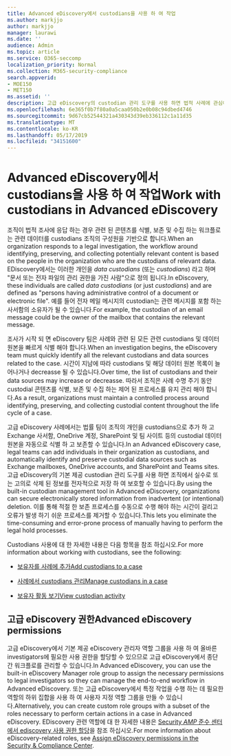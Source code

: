 ```yaml
---
title: Advanced eDiscovery에서 custodians을 사용 하 여 작업
ms.author: markjjo
author: markjjo
manager: laurawi
ms.date: ''
audience: Admin
ms.topic: article
ms.service: O365-seccomp
localization_priority: Normal
ms.collection: M365-security-compliance
search.appverid:
- MOE150
- MET150
ms.assetid: ''
description: 고급 eDiscovery의 custodian 관리 도구를 사용 하면 법적 사례에 관심이 있는 사용자와 연결 된 데이터를 식별, 보존 및 수집 하는 방법에 대 한 워크플로를 관리할 수 있습니다.
ms.openlocfilehash: 6e365f0b7f80a0a5caa050b2e0b08c94dbed4746
ms.sourcegitcommit: 9d67cb52544321a430343d39eb336112c1a11d35
ms.translationtype: MT
ms.contentlocale: ko-KR
ms.lasthandoff: 05/17/2019
ms.locfileid: "34151600"
---
```

# <a name="work-with-custodians-in-advanced-ediscovery"></a><span data-ttu-id="09fe5-103">Advanced eDiscovery에서 custodians을 사용 하 여 작업</span><span class="sxs-lookup"><span data-stu-id="09fe5-103">Work with custodians in Advanced eDiscovery</span></span>

<span data-ttu-id="09fe5-104">조직이 법적 조사에 응답 하는 경우 관련 된 콘텐츠를 식별, 보존 및 수집 하는 워크플로는 관련 데이터를 custodians 조직의 구성원을 기반으로 합니다.</span><span class="sxs-lookup"><span data-stu-id="09fe5-104">When an organization responds to a legal investigation, the workflow around identifying, preserving, and collecting potentially relevant content is based on the people in the organization who are the custodians of relevant data.</span></span> <span data-ttu-id="09fe5-105">EDiscovery에서는 이러한 개인을 *data custodians* (또는 *custodians*) 라고 하며 "문서 또는 전자 파일의 관리 권한을 가진 사람"으로 정의 됩니다.</span><span class="sxs-lookup"><span data-stu-id="09fe5-105">In eDiscovery, these individuals are called *data custodians* (or just *custodians*) and are defined as "persons having administrative control of a document or electronic file".</span></span> <span data-ttu-id="09fe5-106">예를 들어 전자 메일 메시지의 custodian는 관련 메시지를 포함 하는 사서함의 소유자가 될 수 있습니다.</span><span class="sxs-lookup"><span data-stu-id="09fe5-106">For example, the custodian of an email message could be the owner of the mailbox that contains the relevant message.</span></span>  

<span data-ttu-id="09fe5-107">조사가 시작 되 면 eDiscovery 팀은 사례와 관련 된 모든 관련 custodians 및 데이터 원본을 빠르게 식별 해야 합니다.</span><span class="sxs-lookup"><span data-stu-id="09fe5-107">When an investigation begins, the eDiscovery team must quickly identify all the relevant custodians and data sources related to the case.</span></span> <span data-ttu-id="09fe5-108">시간이 지남에 따라 custodians 및 해당 데이터 원본 목록이 늘어나거나 decreasse 될 수 있습니다.</span><span class="sxs-lookup"><span data-stu-id="09fe5-108">Over time, the list of custodians and their data sources may increase or decreasse.</span></span> <span data-ttu-id="09fe5-109">따라서 조직은 사례 수명 주기 동안 custodial 콘텐츠를 식별, 보존 및 수집 하는 제어 된 프로세스를 유지 관리 해야 합니다.</span><span class="sxs-lookup"><span data-stu-id="09fe5-109">As a result, organizations must maintain a controlled process around identifying, preserving, and collecting custodial content throughout the life cycle of a case.</span></span>

<span data-ttu-id="09fe5-110">고급 eDiscovery 사례에서는 법률 팀이 조직의 개인을 custodians으로 추가 하 고 Exchange 사서함, OneDrive 계정, SharePoint 및 팀 사이트 등의 custodial 데이터 원본을 자동으로 식별 하 고 보존할 수 있습니다.</span><span class="sxs-lookup"><span data-stu-id="09fe5-110">In an Advanced eDiscovery case, legal teams can add individuals in their organization as custodians, and automatically identify and preserve custodial data sources such as Exchange mailboxes, OneDrive accounts, and SharePoint and Teams sites.</span></span> <span data-ttu-id="09fe5-111">고급 eDiscovery의 기본 제공 custodian 관리 도구를 사용 하면 조직에서 실수로 또는 고의로 삭제 된 정보를 전자적으로 저장 하 여 보호할 수 있습니다.</span><span class="sxs-lookup"><span data-stu-id="09fe5-111">By using the built-in custodian management tool in Advanced eDiscovery, organizations can secure electronically stored information from inadvertent (or intentional) deletion.</span></span> <span data-ttu-id="09fe5-112">이를 통해 적절 한 보존 프로세스를 수동으로 수행 해야 하는 시간이 걸리고 오류가 발생 하기 쉬운 프로세스를 제거할 수 있습니다.</span><span class="sxs-lookup"><span data-stu-id="09fe5-112">This lets you eliminate the time-consuming and error-prone process of manually having to perform the legal hold processes.</span></span> 

<span data-ttu-id="09fe5-113">Custodians 사용에 대 한 자세한 내용은 다음 항목을 참조 하십시오.</span><span class="sxs-lookup"><span data-stu-id="09fe5-113">For more information about working with custodians, see the following:</span></span> 

- [<span data-ttu-id="09fe5-114">보유자를 사례에 추가</span><span class="sxs-lookup"><span data-stu-id="09fe5-114">Add custodians to a case</span></span>](add-custodians-to-case.md)

- [<span data-ttu-id="09fe5-115">사례에서 custodians 관리</span><span class="sxs-lookup"><span data-stu-id="09fe5-115">Manage custodians in a case</span></span>](manage-new-custodians.md)

- [<span data-ttu-id="09fe5-116">보유자 활동 보기</span><span class="sxs-lookup"><span data-stu-id="09fe5-116">View custodian activity</span></span>](view-custodian-activity.md)

## <a name="advanced-ediscovery-permissions"></a><span data-ttu-id="09fe5-117">고급 eDiscovery 권한</span><span class="sxs-lookup"><span data-stu-id="09fe5-117">Advanced eDiscovery permissions</span></span>

<span data-ttu-id="09fe5-118">고급 eDiscovery에서 기본 제공 eDiscovery 관리자 역할 그룹을 사용 하 여 올바른 investigators에 필요한 사용 권한을 할당할 수 있으므로 고급 eDiscovery에서 종단 간 워크플로를 관리할 수 있습니다.</span><span class="sxs-lookup"><span data-stu-id="09fe5-118">In Advanced eDiscovery, you can use the built-in eDiscovery Manager role group to assign the necessary permissions to legal investigators so they can manage the end-to-end workflow in Advanced eDiscovery.</span></span> <span data-ttu-id="09fe5-119">또는 고급 eDiscovery에서 특정 작업을 수행 하는 데 필요한 역할의 하위 집합을 사용 하 여 사용자 지정 역할 그룹을 만들 수 있습니다.</span><span class="sxs-lookup"><span data-stu-id="09fe5-119">Alternatively, you can create custom role groups with a subset of the roles necessary to perform certain actions in a case in Advanced eDiscovery.</span></span> <span data-ttu-id="09fe5-120">EDiscovery 관련 역할에 대 한 자세한 내용은 [Security _AMP_ 준수 센터에서 ediscovery 사용 권한 할당](../assign-ediscovery-permissions.md)을 참조 하십시오.</span><span class="sxs-lookup"><span data-stu-id="09fe5-120">For more information about eDiscovery-related roles, see [Assign eDiscovery permissions in the Security & Compliance Center](../assign-ediscovery-permissions.md).</span></span>
